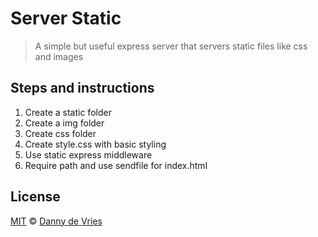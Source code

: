 # Server Static

> A simple but useful express server that servers static files like css and images

## Steps and instructions

1. Create a static folder
2. Create a img folder
3. Create css folder
4. Create style.css with basic styling
5. Use static express middleware
6. Require path and use sendfile for index.html


## License

[MIT][] © [Danny de Vries][author]

[mit]: ../../license

[author]: https://dandevri.es